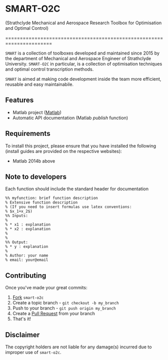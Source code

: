 # SMART-O2C
(Strathclyde Mechanical and Aerospace Research Toolbox for Optimisation and Optimal Control)

======================================================================

`SMART` is a collection of toolboxes developed and maintained since 2015 by the department of Mechanical and Aerospace Engineer of Strathclyde University. `SMART-O2C` in particular, is a collection of optimisation techniques and optimal control transcription methods.

`SMART` is aimed at making code development inside the team more efficient, reusable and easy maintainabile.

Features    
------

  - Matlab project ([Matlab](http://www.mathworks.com/products/matlab/ "Matlab homepage"))
  - Automatic API documentation (Matlab *publish* function)
  
Requirements
------

To install this project, please ensure that you have installed the following (install guides are provided on the respective websites):

  - Matlab 2014b above

Note to developers
------------
Each function should include the standard header for documentation 
```
%% myfunction: brief function description
% Extensive function description
% (If you need to insert formulas use latex conventions: 
% $x_1+x_2$) 
%% Inputs:
%
% * x1 : explanation
% * x2 : explanation
%
%
%% Output:
% * y : explanation
%
% Author: your name
% email: your@email
```
Contributing
------------

Once you've made your great commits:

  1. [Fork](https://github.com/space-art/smart-o2c//fork) `smart-o2c`
  2. Create a topic branch - `git checkout -b my_branch`
  3. Push to your branch - `git push origin my_branch`
  4. Create a [Pull Request](http://help.github.com/pull-requests/) from your branch
  5. That's it!

Disclaimer
------

The copyright holders are not liable for any damage(s) incurred due to improper use of `smart-o2c`.




